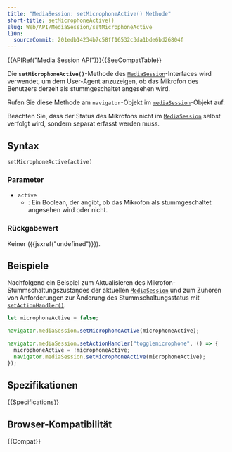 ```yaml
---
title: "MediaSession: setMicrophoneActive() Methode"
short-title: setMicrophoneActive()
slug: Web/API/MediaSession/setMicrophoneActive
l10n:
  sourceCommit: 201edb14234b7c58ff16532c3da1bde6bd26804f
---
```


{{APIRef("Media Session API")}}{{SeeCompatTable}}

Die **`setMicrophoneActive()`**-Methode des [`MediaSession`](/de/docs/Web/API/MediaSession)-Interfaces wird verwendet, um dem User-Agent anzuzeigen, ob das Mikrofon des Benutzers derzeit als stummgeschaltet angesehen wird.

Rufen Sie diese Methode am `navigator`-Objekt im [`mediaSession`](/de/docs/Web/API/Navigator/mediaSession)-Objekt auf.

Beachten Sie, dass der Status des Mikrofons nicht im [`MediaSession`](/de/docs/Web/API/MediaSession) selbst verfolgt wird, sondern separat erfasst werden muss.

## Syntax

```js-nolint
setMicrophoneActive(active)
```

### Parameter

- `active`
  - : Ein Boolean, der angibt, ob das Mikrofon als stummgeschaltet angesehen wird oder nicht.

### Rückgabewert

Keiner ({{jsxref("undefined")}}).

## Beispiele

Nachfolgend ein Beispiel zum Aktualisieren des Mikrofon-Stummschaltungszustandes der aktuellen [`MediaSession`](/de/docs/Web/API/MediaSession) und zum Zuhören von Anforderungen zur Änderung des Stummschaltungsstatus mit [`setActionHandler()`](/de/docs/Web/API/MediaSession/setActionHandler).

```js
let microphoneActive = false;

navigator.mediaSession.setMicrophoneActive(microphoneActive);

navigator.mediaSession.setActionHandler("togglemicrophone", () => {
  microphoneActive = !microphoneActive;
  navigator.mediaSession.setMicrophoneActive(microphoneActive);
});
```

## Spezifikationen

{{Specifications}}

## Browser-Kompatibilität

{{Compat}}
